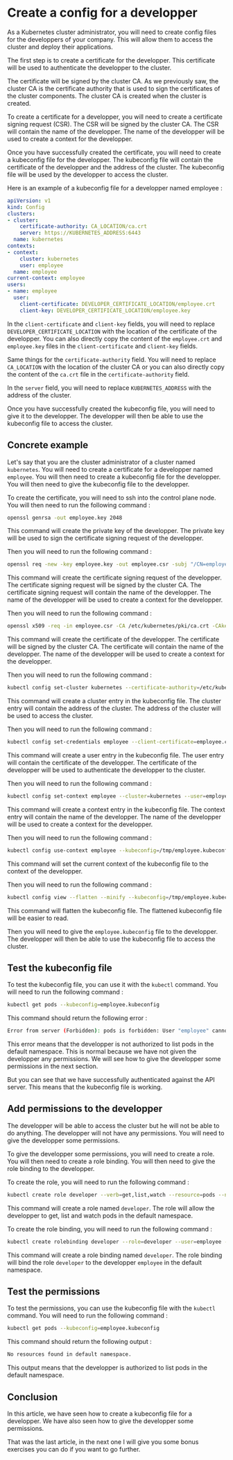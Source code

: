 # Create a config for a developper

As a Kubernetes cluster administrator, you will need to create config files for the developpers of your company. This will allow them to access the cluster and deploy their applications.

The first step is to create a certificate for the developper. This certificate will be used to authenticate the developper to the cluster.

The certificate will be signed by the cluster CA. As we previously saw, the cluster CA is the certificate authority that is used to sign the certificates of the cluster components. The cluster CA is created when the cluster is created.

To create a certificate for a developper, you will need to create a certificate signing request (CSR). The CSR will be signed by the cluster CA. The CSR will contain the name of the developper. The name of the developper will be used to create a context for the developper.

Once you have successfully created the certificate, you will need to create a kubeconfig file for the developper. The kubeconfig file will contain the certificate of the developper and the address of the cluster. The kubeconfig file will be used by the developper to access the cluster.

Here is an example of a kubeconfig file for a developper named employee :

```yaml
apiVersion: v1
kind: Config
clusters:
- cluster:
    certificate-authority: CA_LOCATION/ca.crt
    server: https://KUBERNETES_ADDRESS:6443
  name: kubernetes
contexts:
- context:
    cluster: kubernetes
    user: employee
  name: employee
current-context: employee
users:
- name: employee
  user:
    client-certificate: DEVELOPER_CERTIFICATE_LOCATION/employee.crt
    client-key: DEVELOPER_CERTIFICATE_LOCATION/employee.key
```

In the `client-certificate` and `client-key` fields, you will need to replace `DEVELOPER_CERTIFICATE_LOCATION` with the location of the certificate of the developper. You can also directly copy the content of the `employee.crt` and `employee.key` files in the `client-certificate` and `client-key` fields.

Same things for the `certificate-authority` field. You will need to replace `CA_LOCATION` with the location of the cluster CA or you can also directly copy the content of the `ca.crt` file in the `certificate-authority` field.

In the `server` field, you will need to replace `KUBERNETES_ADDRESS` with the address of the cluster.

Once you have successfully created the kubeconfig file, you will need to give it to the developper. The developper will then be able to use the kubeconfig file to access the cluster.

## Concrete example

Let's say that you are the cluster administrator of a cluster named `kubernetes`. You will need to create a certificate for a developper named `employee`. You will then need to create a kubeconfig file for the developper. You will then need to give the kubeconfig file to the developper.

To create the certificate, you will need to ssh into the control plane node. You will then need to run the following command :

```bash
openssl genrsa -out employee.key 2048
```

This command will create the private key of the developper. The private key will be used to sign the certificate signing request of the developper.

Then you will need to run the following command :

```bash
openssl req -new -key employee.key -out employee.csr -subj "/CN=employee"
```

This command will create the certificate signing request of the developper. The certificate signing request will be signed by the cluster CA. The certificate signing request will contain the name of the developper. The name of the developper will be used to create a context for the developper.

Then you will need to run the following command :

```bash
openssl x509 -req -in employee.csr -CA /etc/kubernetes/pki/ca.crt -CAkey /etc/kubernetes/pki/ca.key -CAcreateserial -out employee.crt -days 500
```

This command will create the certificate of the developper. The certificate will be signed by the cluster CA. The certificate will contain the name of the developper. The name of the developper will be used to create a context for the developper.

Then you will need to run the following command :

```bash
kubectl config set-cluster kubernetes --certificate-authority=/etc/kubernetes/pki/ca.crt --embed-certs=true --server=https://KUBERNETES_ADDRESS:6443 --kubeconfig=/tmp/employee.kubeconfig
```

This command will create a cluster entry in the kubeconfig file. The cluster entry will contain the address of the cluster. The address of the cluster will be used to access the cluster.

Then you will need to run the following command :

```bash
kubectl config set-credentials employee --client-certificate=employee.crt --client-key=employee.key --embed-certs=true --kubeconfig=/tmp/employee.kubeconfig
```

This command will create a user entry in the kubeconfig file. The user entry will contain the certificate of the developper. The certificate of the developper will be used to authenticate the developper to the cluster.

Then you will need to run the following command :

```bash
kubectl config set-context employee --cluster=kubernetes --user=employee --kubeconfig=/tmp/employee.kubeconfig
```

This command will create a context entry in the kubeconfig file. The context entry will contain the name of the developper. The name of the developper will be used to create a context for the developper.

Then you will need to run the following command :

```bash
kubectl config use-context employee --kubeconfig=/tmp/employee.kubeconfig
```

This command will set the current context of the kubeconfig file to the context of the developper.

Then you will need to run the following command :

```bash
kubectl config view --flatten --minify --kubeconfig=/tmp/employee.kubeconfig > ~/employee.kubeconfig
```

This command will flatten the kubeconfig file. The flattened kubeconfig file will be easier to read.

Then you will need to give the `employee.kubeconfig` file to the developper. The developper will then be able to use the kubeconfig file to access the cluster.

## Test the kubeconfig file

To test the kubeconfig file, you can use it with the `kubectl` command. You will need to run the following command :

```bash
kubectl get pods --kubeconfig=employee.kubeconfig
```

This command should return the following error :

```bash
Error from server (Forbidden): pods is forbidden: User "employee" cannot list resource "pods" in API group "" in the namespace "default"
```

This error means that the developper is not authorized to list pods in the default namespace. This is normal because we have not given the developper any permissions. We will see how to give the developper some permissions in the next section.

But you can see that we have successfully authenticated against the API server. This means that the kubeconfig file is working.

## Add permissions to the developper

The developper will be able to access the cluster but he will not be able to do anything. The developper will not have any permissions. You will need to give the developper some permissions.

To give the developper some permissions, you will need to create a role. You will then need to create a role binding. You will then need to give the role binding to the developper.

To create the role, you will need to run the following command :

```bash
kubectl create role developer --verb=get,list,watch --resource=pods --namespace=default
```

This command will create a role named `developer`. The role will allow the developper to get, list and watch pods in the default namespace.

To create the role binding, you will need to run the following command :

```bash
kubectl create rolebinding developer --role=developer --user=employee --namespace=default
```

This command will create a role binding named `developer`. The role binding will bind the role `developer` to the developper `employee` in the default namespace.

## Test the permissions

To test the permissions, you can use the kubeconfig file with the `kubectl` command. You will need to run the following command :

```bash
kubectl get pods --kubeconfig=employee.kubeconfig
```

This command should return the following output :

```bash
No resources found in default namespace.
```

This output means that the developper is authorized to list pods in the default namespace.

## Conclusion

In this article, we have seen how to create a kubeconfig file for a developper. We have also seen how to give the developper some permissions.

That was the last article, in the next one I will give you some bonus exercises you can do if you want to go further.
